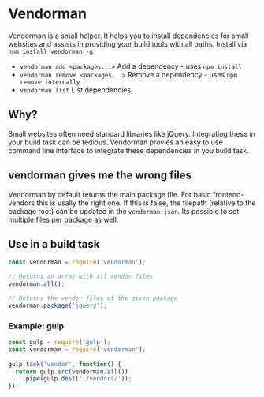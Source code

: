 # Vendorman
Vendorman is a small helper. It helps you to install dependencies for small websites and assists in providing your build tools with all paths. Install via `npm install vendorman -g`

- `vendorman add <packages...>` Add a dependency - uses `npm install`
- `vendorman remove <packages...>` Remove a dependency - uses `npm remove internally`
- `vendorman list` List dependencies

## Why?
Small websites often need standard libraries like jQuery. Integrating these in your build task can be tedious. Vendorman provies an easy to use command line interface to integrate these dependencies in you build task.

## vendorman gives me the wrong files
Vendorman by default returns the main package file. For basic frontend-vendors this is usally the right one. If this is false, the filepath (relative to the package root) can be updated in the `vendorman.json`. Its possible to set multiple files per package as well.

## Use in a build task
```javascript
const vendorman = require('vendorman');

// Returns an array with all vendor files
vendorman.all();

// Returns the vendor files of the given package
vendorman.package('jquery');
```

### Example: gulp
```javascript
const gulp = require('gulp');
const vendorman = require('vendorman');
 
gulp.task('vendor', function() {
  return gulp.src(vendorman.all())
    .pipe(gulp.dest('./vendors/'));
});
```